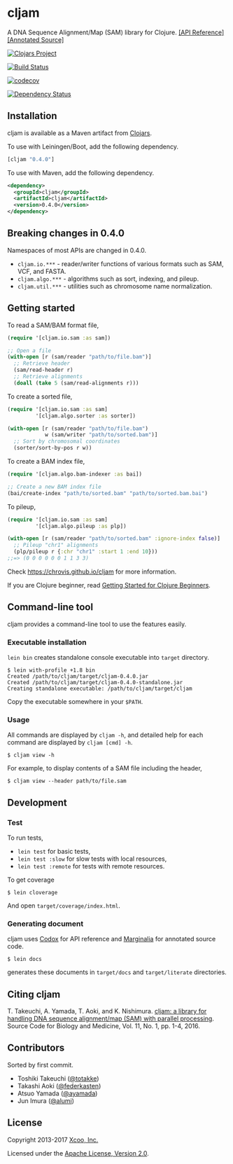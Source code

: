 # cljam

A DNA Sequence Alignment/Map (SAM) library for Clojure. [[API Reference]][api-reference] [[Annotated Source]][annotated-source]

[![Clojars Project](https://img.shields.io/clojars/v/cljam.svg)](https://clojars.org/cljam)

[![Build Status](https://travis-ci.org/chrovis/cljam.svg?branch=master)](https://travis-ci.org/chrovis/cljam)

[![codecov](https://codecov.io/gh/chrovis/cljam/branch/master/graph/badge.svg)](https://codecov.io/gh/chrovis/cljam)

[![Dependency Status](https://www.versioneye.com/user/projects/55dc18598d9c4b0021000759/badge.svg?style=flat)](https://www.versioneye.com/user/projects/55dc18598d9c4b0021000759)

## Installation

cljam is available as a Maven artifact from [Clojars](https://clojars.org/cljam).

To use with Leiningen/Boot, add the following dependency.

```clojure
[cljam "0.4.0"]
```

To use with Maven, add the following dependency.

```xml
<dependency>
  <groupId>cljam</groupId>
  <artifactId>cljam</artifactId>
  <version>0.4.0</version>
</dependency>
```

## Breaking changes in 0.4.0

Namespaces of most APIs are changed in 0.4.0.

* `cljam.io.***` - reader/writer functions of various formats such as SAM, VCF, and FASTA.
* `cljam.algo.***` - algorithms such as sort, indexing, and pileup.
* `cljam.util.***` - utilities such as chromosome name normalization.

## Getting started

To read a SAM/BAM format file,

```clojure
(require '[cljam.io.sam :as sam])

;; Open a file
(with-open [r (sam/reader "path/to/file.bam")]
  ;; Retrieve header
  (sam/read-header r)
  ;; Retrieve alignments
  (doall (take 5 (sam/read-alignments r)))
```

To create a sorted file,

```clojure
(require '[cljam.io.sam :as sam]
         '[cljam.algo.sorter :as sorter])

(with-open [r (sam/reader "path/to/file.bam")
            w (sam/writer "path/to/sorted.bam")]
  ;; Sort by chromosomal coordinates
  (sorter/sort-by-pos r w))
```

To create a BAM index file,

```clojure
(require '[cljam.algo.bam-indexer :as bai])

;; Create a new BAM index file
(bai/create-index "path/to/sorted.bam" "path/to/sorted.bam.bai")
```

To pileup,

```clojure
(require '[cljam.io.sam :as sam]
         '[cljam.algo.pileup :as plp])

(with-open [r (sam/reader "path/to/sorted.bam" :ignore-index false)]
  ;; Pileup "chr1" alignments
  (plp/pileup r {:chr "chr1" :start 1 :end 10}))
;;=> (0 0 0 0 0 0 1 1 3 3)
```

Check https://chrovis.github.io/cljam for more information.

If you are Clojure beginner, read [Getting Started for Clojure Beginners](https://github.com/chrovis/cljam/wiki/Getting-Started-for-Clojure-Beginners).

## Command-line tool

cljam provides a command-line tool to use the features easily.

### Executable installation

`lein bin` creates standalone console executable into `target` directory.

```console
$ lein with-profile +1.8 bin
Created /path/to/cljam/target/cljam-0.4.0.jar
Created /path/to/cljam/target/cljam-0.4.0-standalone.jar
Creating standalone executable: /path/to/cljam/target/cljam
```

Copy the executable somewhere in your `$PATH`.

### Usage

All commands are displayed by `cljam -h`, and detailed help for each command are displayed by `cljam [cmd] -h`.

```console
$ cljam view -h
```

For example, to display contents of a SAM file including the header,

```console
$ cljam view --header path/to/file.sam
```

## Development

### Test

To run tests,

- `lein test` for basic tests,
- `lein test :slow` for slow tests with local resources,
- `lein test :remote` for tests with remote resources.

To get coverage

```console
$ lein cloverage
```

And open `target/coverage/index.html`.

### Generating document

cljam uses [Codox](https://github.com/weavejester/codox) for API reference and
[Marginalia](https://github.com/gdeer81/marginalia) for annotated source code.

```console
$ lein docs
```

generates these documents in `target/docs` and `target/literate` directories.

## Citing cljam

T. Takeuchi, A. Yamada, T. Aoki, and K. Nishimura. [cljam: a library for handling DNA sequence alignment/map (SAM) with parallel processing](http://dx.doi.org/10.1186/s13029-016-0058-6). Source Code for Biology and Medicine, Vol. 11, No. 1, pp. 1-4, 2016.

## Contributors

Sorted by first commit.

- Toshiki Takeuchi ([@totakke](https://github.com/totakke))
- Takashi Aoki ([@federkasten](https://github.com/federkasten))
- Atsuo Yamada ([@ayamada](https://github.com/ayamada))
- Jun Imura ([@alumi](https://github.com/alumi))

## License

Copyright 2013-2017 [Xcoo, Inc.][xcoo]

Licensed under the [Apache License, Version 2.0][apache-license-2.0].

[api-reference]: https://chrovis.github.io/cljam/docs
[annotated-source]: https://chrovis.github.io/cljam/literate
[xcoo]: https://xcoo.jp/
[apache-license-2.0]: http://www.apache.org/licenses/LICENSE-2.0.html
